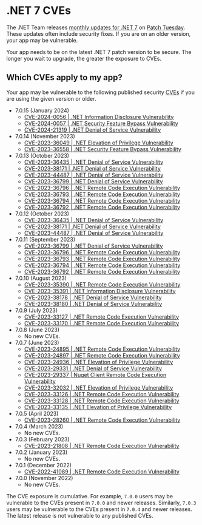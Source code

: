 # .NET 7 CVEs

The .NET Team releases [monthly updates for .NET 7](https://github.com/dotnet/announcements/labels/.NET%207.0) on [Patch Tuesday](https://en.wikipedia.org/wiki/Patch_Tuesday). These updates often include security fixes. If you are on an older version, your app may be vulnerable.

Your app needs to be on the latest .NET 7 patch version to be secure. The longer you wait to upgrade, the greater the exposure to CVEs.

## Which CVEs apply to my app?

Your app may be vulnerable to the following published security [CVEs](https://www.cve.org/) if you are using the given version or older.

- 7.0.15 (January 2024)
  - [CVE-2024-0056 | .NET Information Disclosure Vulnerability](https://github.com/dotnet/announcements/issues/292)
  - [CVE-2024-0057 | .NET Security Feature Bypass Vulnerability](https://github.com/dotnet/announcements/issues/291)
  - [CVE-2024-21319 | .NET Denial of Service Vulnerability](https://github.com/dotnet/announcements/issues/290)
- 7.0.14 (November 2023)
  - [CVE-2023-36049 | .NET Elevation of Privilege Vulnerability](https://github.com/dotnet/announcements/issues/287)
  - [CVE-2023-36558 | .NET Security Feature Bypass Vulnerability](https://github.com/dotnet/announcements/issues/288)
- 7.0.13 (October 2023)
  - [CVE-2023-36435 | .NET Denial of Service Vulnerability](https://github.com/dotnet/announcements/issues/281)
  - [CVE-2023-38171 | .NET Denial of Service Vulnerability](https://github.com/dotnet/announcements/issues/280)
  - [CVE-2023-44487 | .NET Denial of Service Vulnerability](https://github.com/dotnet/announcements/issues/282)
  - [CVE-2023-36799 | .NET Denial of Service Vulnerability](https://github.com/dotnet/announcements/issues/275)
  - [CVE-2023-36796 | .NET Remote Code Execution Vulnerability](https://github.com/dotnet/announcements/issues/274)
  - [CVE-2023-36793 | .NET Remote Code Execution Vulnerability](https://github.com/dotnet/announcements/issues/273)
  - [CVE-2023-36794 | .NET Remote Code Execution Vulnerability](https://github.com/dotnet/announcements/issues/272)
  - [CVE-2023-36792 | .NET Remote Code Execution Vulnerability](https://github.com/dotnet/announcements/issues/271)
- 7.0.12 (October 2023)
  - [CVE-2023-36435 | .NET Denial of Service Vulnerability](https://github.com/dotnet/announcements/issues/281)
  - [CVE-2023-38171 | .NET Denial of Service Vulnerability](https://github.com/dotnet/announcements/issues/280)
  - [CVE-2023-44487 | .NET Denial of Service Vulnerability](https://github.com/dotnet/announcements/issues/277)
- 7.0.11 (September 2023)
  - [CVE-2023-36799 | .NET Denial of Service Vulnerability](https://github.com/dotnet/announcements/issues/275)
  - [CVE-2023-36796 | .NET Remote Code Execution Vulnerability](https://github.com/dotnet/announcements/issues/274)
  - [CVE-2023-36793 | .NET Remote Code Execution Vulnerability](https://github.com/dotnet/announcements/issues/273)
  - [CVE-2023-36794 | .NET Remote Code Execution Vulnerability](https://github.com/dotnet/announcements/issues/272)
  - [CVE-2023-36792 | .NET Remote Code Execution Vulnerability](https://github.com/dotnet/announcements/issues/271)
- 7.0.10 (August 2023)
  - [CVE-2023-35390 | .NET Remote Code Execution Vulnerability](https://github.com/dotnet/announcements/issues/266)
  - [CVE-2023-35391 | .NET Information Disclosure Vulnerability](https://github.com/dotnet/announcements/issues/267)
  - [CVE-2023-38178 | .NET Denial of Service Vulnerability](https://github.com/dotnet/announcements/issues/268)
  - [CVE-2023-38180 | .NET Denial of Service Vulnerability](https://github.com/dotnet/announcements/issues/269)
- 7.0.9 (July 2023)
  - [CVE-2023-33127 | .NET Remote Code Execution Vulnerability](https://github.com/dotnet/announcements/issues/263)
  - [CVE-2023-33170 | .NET Remote Code Execution Vulnerability](https://github.com/dotnet/announcements/issues/264)
- 7.0.8 (June 2023)
  - No new CVEs.
- 7.0.7 (June 2023)
  - [CVE-2023-24895 | .NET Remote Code Execution Vulnerability](https://github.com/dotnet/announcements/issues/261)
  - [CVE-2023-24897 | .NET Remote Code Execution Vulnerability](https://github.com/dotnet/announcements/issues/260)
  - [CVE-2023-24936 | .NET Elevation of Privilege Vulnerability](https://github.com/dotnet/announcements/issues/259)
  - [CVE-2023-29331 | .NET Denial of Service Vulnerability](https://github.com/dotnet/announcements/issues/257)
  - [CVE-2023-29337 | Nuget Client Remote Code Execution Vulnerability](https://github.com/dotnet/announcements/issues/256)
  - [CVE-2023-32032 | .NET Elevation of Privilege Vulnerability](https://github.com/dotnet/announcements/issues/255)
  - [CVE-2023-33126 | .NET Remote Code Execution Vulnerability](https://github.com/dotnet/announcements/issues/254)
  - [CVE-2023-33128 | .NET Remote Code Execution Vulnerability](https://github.com/dotnet/announcements/issues/253)
  - [CVE-2023-33135 | .NET Elevation of Privilege Vulnerability](https://github.com/dotnet/announcements/issues/252)
- 7.0.5 (April 2023)
  - [CVE-2023-28260 | .NET Remote Code Execution Vulnerability](https://github.com/dotnet/announcements/issues/250)
- 7.0.4 (March 2023)
  - No new CVEs.
- 7.0.3 (February 2023)
  - [CVE-2023-21808 | .NET Remote Code Execution Vulnerability](https://github.com/dotnet/announcements/issues/247)
- 7.0.2 (January 2023)
  - No new CVEs.
- 7.0.1 (December 2022)
  - [CVE-2022-41089 | .NET Remote Code Execution Vulnerability](https://github.com/dotnet/announcements/issues/242)
- 7.0.0 (November 2022)
  - No new CVEs.

The CVE exposure is cumulative. For example, `7.0.0` users may be vulnerable to the CVEs present in `7.0.0` and newer releases. Similarly, `7.0.3` users may be vulnerable to the CVEs present in `7.0.4` and newer releases. The latest release is not vulnerable to any published CVEs.
